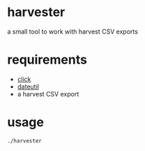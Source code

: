 # harvester
a small tool to work with harvest CSV exports

# requirements

 * [click](http://click.pocoo.org/)
 * [dateutil](https://pypi.python.org/pypi/python-dateutil)
 * a harvest CSV export

# usage

`./harvester`
